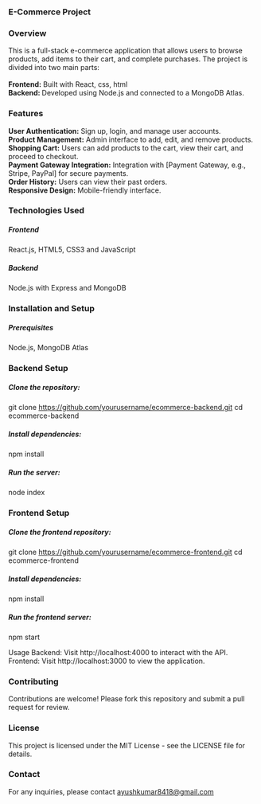 ### E-Commerce Project
### Overview
This is a full-stack e-commerce application that allows users to browse products, add items to their cart, and complete purchases. The project is divided into two main parts:
</br></br><b>Frontend:</b> Built with React, css, html</br>
<b> Backend: </b>Developed using Node.js and connected to a MongoDB Atlas.</br>

### Features
<b>User Authentication:</b> Sign up, login, and manage user accounts.</br>
<b>Product Management:</b> Admin interface to add, edit, and remove products.</br>
<b>Shopping Cart:</b> Users can add products to the cart, view their cart, and proceed to checkout.</br>
<b>Payment Gateway Integration:</b> Integration with [Payment Gateway, e.g., Stripe, PayPal] for secure payments.</br>
<b>Order History:</b> Users can view their past orders.</br>
<b>Responsive Design:</b> Mobile-friendly interface.</br>

### Technologies Used
##### Frontend
React.js, HTML5, CSS3 and JavaScript
##### Backend
Node.js with Express and MongoDB

### Installation and Setup
##### Prerequisites
Node.js, MongoDB Atlas

### Backend Setup
##### Clone the repository:
git clone https://github.com/yourusername/ecommerce-backend.git
cd ecommerce-backend

##### Install dependencies:
npm install

##### Run the server:
node index

### Frontend Setup
##### Clone the frontend repository:
git clone https://github.com/yourusername/ecommerce-frontend.git
cd ecommerce-frontend

##### Install dependencies:
npm install

##### Run the frontend server:
npm start

Usage
Backend: Visit http://localhost:4000 to interact with the API.
Frontend: Visit http://localhost:3000 to view the application.

### Contributing
Contributions are welcome! Please fork this repository and submit a pull request for review.

### License
This project is licensed under the MIT License - see the LICENSE file for details.

### Contact
For any inquiries, please contact ayushkumar8418@gmail.com
